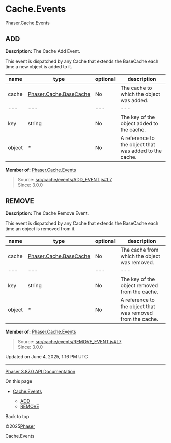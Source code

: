# Cache.Events

Phaser.Cache.Events

## ADD

**Description:** The Cache Add Event.

This event is dispatched by any Cache that extends the BaseCache each time a new object is added to it.

| name | type | optional | description |
| --- | --- | --- | --- |
| cache | [Phaser.Cache.BaseCache](../class/cache-basecache.md) | No | The cache to which the object was added. |
| --- | --- | --- | --- |
| key | string | No | The key of the object added to the cache. |
| object | \* | No | A reference to the object that was added to the cache. |

**Member of:** [Phaser.Cache.Events](../namespace/cache-events.md)

> Source: [src/cache/events/ADD\_EVENT.js#L7](https://github.com/phaserjs/phaser/blob/v3.87.0/src/cache/events/ADD_EVENT.js#L7)  
> Since: 3.0.0

## REMOVE

**Description:** The Cache Remove Event.

This event is dispatched by any Cache that extends the BaseCache each time an object is removed from it.

| name | type | optional | description |
| --- | --- | --- | --- |
| cache | [Phaser.Cache.BaseCache](../class/cache-basecache.md) | No | The cache from which the object was removed. |
| --- | --- | --- | --- |
| key | string | No | The key of the object removed from the cache. |
| object | \* | No | A reference to the object that was removed from the cache. |

**Member of:** [Phaser.Cache.Events](../namespace/cache-events.md)

> Source: [src/cache/events/REMOVE\_EVENT.js#L7](https://github.com/phaserjs/phaser/blob/v3.87.0/src/cache/events/REMOVE_EVENT.js#L7)  
> Since: 3.0.0

Updated on June 4, 2025, 1:16 PM UTC

---

[Phaser 3.87.0 API Documentation](../../index.md)

On this page

* [Cache.Events](#cacheevents)

  + [ADD](#add)
  + [REMOVE](#remove)

Back to top

©2025[Phaser](https://docs.phaser.io)



Cache.Events